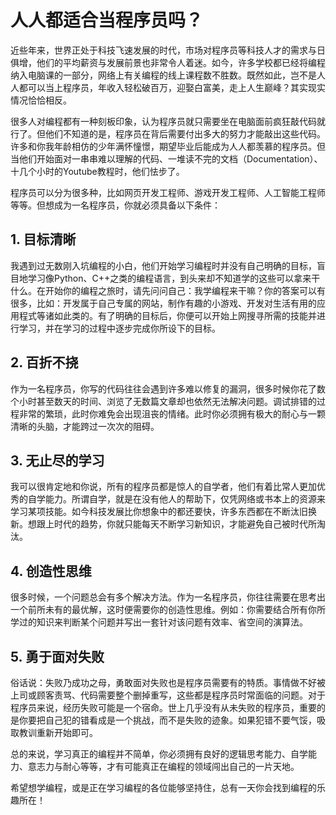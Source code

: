 # 人人都适合当程序员吗？

​	近些年来，世界正处于科技飞速发展的时代，市场对程序员等科技人才的需求与日俱增，他们的平均薪资与发展前景也非常令人着迷。如今，许多学校都已经将编程纳入电脑课的一部分，网络上有关编程的线上课程数不胜数。既然如此，岂不是人人都可以当上程序员，年收入轻松破百万，迎娶白富美，走上人生巅峰？其实现实情况恰恰相反。

​	很多人对编程都有一种刻板印象，认为程序员就只需要坐在电脑面前疯狂敲代码就行了。但他们不知道的是，程序员在背后需要付出多大的努力才能敲出这些代码。许多和你我年龄相仿的少年满怀憧憬，期望毕业后能成为人人都羡慕的程序员。但当他们开始面对一串串难以理解的代码、一堆读不完的文档（Documentation）、十几个小时的Youtube教程时，他们怯步了。

​	程序员可以分为很多种，比如网页开发工程师、游戏开发工程师、人工智能工程师等等。但想成为一名程序员，你就必须具备以下条件：

## 1. 目标清晰

我遇到过无数刚入坑编程的小白，他们开始学习编程时并没有自己明确的目标，盲目地学习像Python、C++之类的编程语言，到头来却不知道学的这些可以拿来干什么。在开始你的编程之旅时，请先问问自己：我学编程来干嘛？你的答案可以有很多，比如：开发属于自己专属的网站，制作有趣的小游戏、开发对生活有用的应用程式等诸如此类的。有了明确的目标后，你便可以开始上网搜寻所需的技能并进行学习，并在学习的过程中逐步完成你所设下的目标。

## 2. 百折不挠

作为一名程序员，你写的代码往往会遇到许多难以修复的漏洞，很多时候你花了数个小时甚至数天的时间、浏览了无数篇文章却也依然无法解决问题。调试排错的过程非常的繁琐，此时你难免会出现沮丧的情绪。此时你必须拥有极大的耐心与一颗清晰的头脑，才能跨过一次次的阻碍。

## 3. 无止尽的学习

我可以很肯定地和你说，所有的程序员都是惊人的自学者，他们有着比常人更加优秀的自学能力。所谓自学，就是在没有他人的帮助下，仅凭网络或书本上的资源来学习某项技能。如今科技发展比你想象中的都还要快，许多东西都在不断汰旧换新。想跟上时代的趋势，你就只能每天不断学习新知识，才能避免自己被时代所淘汰。

## 4. 创造性思维

很多时候，一个问题总会有多个解决方法。作为一名程序员，你往往需要在思考出一个前所未有的最优解，这时便需要你的创造性思维。例如：你需要结合所有你所学过的知识来判断某个问题并写出一套针对该问题有效率、省空间的演算法。

## 5. 勇于面对失败

俗话说：失败乃成功之母，勇敢面对失败也是程序员需要有的特质。事情做不好被上司或顾客责骂、代码需要整个删掉重写，这些都是程序员时常面临的问题。对于程序员来说，经历失败可能是一个宿命。世上几乎没有从未失败的程序员，重要的是你要把自己犯的错看成是一个挑战，而不是失败的迹象。如果犯错不要气馁，吸取教训重新开始即可。



总的来说，学习真正的编程并不简单，你必须拥有良好的逻辑思考能力、自学能力、意志力与耐心等等，才有可能真正在编程的领域闯出自己的一片天地。



希望想学编程，或是正在学习编程的各位能够坚持住，总有一天你会找到编程的乐趣所在！